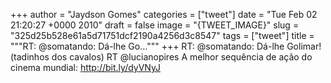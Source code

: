 
+++
author = "Jaydson Gomes"
categories = ["tweet"]
date = "Tue Feb 02 21:20:27 +0000 2010"
draft = false
image = "{TWEET_IMAGE}"
slug = "325d25b528e61a5d71751dcf2190a4256d3c8547"
tags = ["tweet"]
title = """RT: @somatando: Dá-lhe Go..."""
+++
RT: @somatando: Dá-lhe Golimar! (tadinhos dos cavalos) RT @lucianopires A melhor sequência de ação do cinema mundial: http://bit.ly/dyVNyJ
